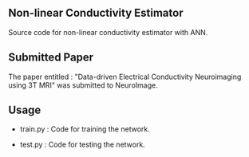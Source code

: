 ## Non-linear Conductivity Estimator

Source code for non-linear conductivity estimator with ANN.

## Submitted Paper

The paper entitled : "Data-driven Electrical Conductivity Neuroimaging using 3T MRI" was submitted to NeuroImage.


## Usage

* train.py : Code for training the network.

* test.py : Code for testing the network.
